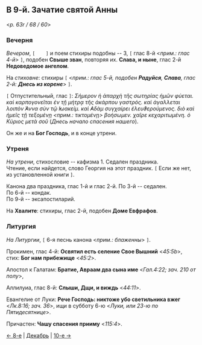 ## В 9-й. Зачатие святой Анны

<*p. 63r / 68 / 60*>

### Вечерня

*Вечером*, `[    ]` и поем стихиры подобны -- 3, `[` глас 8-й <*прим.: глас 4-й*> `]`, подобен **Свыше зван**, 
повторяя их. **Слава, и ныне**, глас 2-й **Недоведомое ангелом**.   

На *стиховне*: стихиры `[` <*прим.: глас 5-й, подобен **Радуйся**, **Слава**, глас 2-й: 
**Днесь из корене***> `]`.

`[` Отпустительный, глас `]`: *Σήμερον ἡ ἀπαρχὴ τῆς σωτηρίας ἡμῶν φύεται. καὶ καρπογονεῖται 
ἐν τῇ μήτρᾳ τῆς ἀκάρπου γαστρός. καὶ ἀγαλλεται λοιπὸν ̓́Αννα σὺν τῷ ̓Ιωακείμ. καὶ ̓Αδὰμ συγχαίρει 
ἐλευϑερούμενος. διὸ καὶ ἡμεῖς τῇ τεξομένῃ <*прим.: τικτομένῃ*> βοήσωμεν. χαῖρε κεχαριτωμένη. 
ὁ Κύριος μετὰ σοῦ* (*Днесь начало спасения нашего*).
 
Он же и на **Бог Господь**, и в конце утрени. 

### Утреня

*На утрени*, стихословие -- кафизма 1. Седален праздника.  
Чтение, если найдется, слово Георгия на этот праздник. `[` Если же нет, из установленной книги `]`.  

Канона два праздника, глас 1-й и глас 2-й. 
По 3-й -- седален.  
По 6-й -- кондак.  
По 9-й -- эксапостиларий. 

На **Хвалите**: стихиры, глас 2-й, подобен **Доме Евфрафов**.  

### Литургия

*На Литургии*, `[` 6-я песнь канона <*прим.: блаженны*> `]`. 

Прокимен, глас 4-й: **Освятил есть селение Свое Вышний** <*45:5b*>, стих: **Бог нам прибежище** <*45:2*>. 

Апостол к Галатам: **Братие, Авраам два сына име** <*Гал.4:22; зач. 210 от полу*>, 

Аллилуиа, глас 8-й: **Слыши, Дщи, и виждь** <*44:11*>. 

Евангелие от Луки: **Рече Господь: никтоже убо светильника вжег** <*Лк.8:16; зач. 36*>, ищи в субботу 6-ю 
<*Луки, или 23-ю по Пятидесятнице*>. 

Причастен: **Чашу спасения прииму** <*115:4*>. 

[← 8-е](12_08_MES.ru.md) | [Декабрь](README.md#9-й) | [10-е →](12_10_MES.ru.md)
